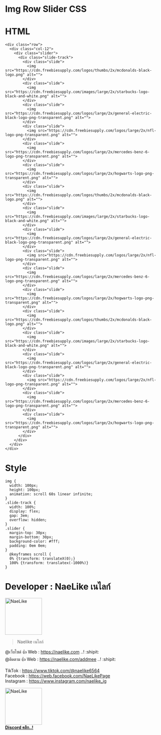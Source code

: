 # Img  Row Slider CSS

# HTML
```
<div class="row">
  <div class="col-12">
    <div class="slider">
      <div class="slide-track">
        <div class="slide">
          <img src="https://cdn.freebiesupply.com/logos/thumbs/2x/mcdonalds-black-logo.png" alt="">
        </div>
        <div class="slide">
          <img src="https://cdn.freebiesupply.com/images/large/2x/starbucks-logo-black-and-white.png" alt="">
        </div>
        <div class="slide">
          <img src="https://cdn.freebiesupply.com/logos/large/2x/general-electric-black-logo-png-transparent.png" alt="">
        </div>
        <div class="slide">
          <img src="https://cdn.freebiesupply.com/logos/large/2x/nfl-logo-png-transparent.png" alt="">
        </div>
        <div class="slide">
          <img src="https://cdn.freebiesupply.com/logos/large/2x/mercedes-benz-6-logo-png-transparent.png" alt="">
        </div>
        <div class="slide">
          <img src="https://cdn.freebiesupply.com/logos/large/2x/hogwarts-logo-png-transparent.png" alt="">
        </div>
        <div class="slide">
          <img src="https://cdn.freebiesupply.com/logos/thumbs/2x/mcdonalds-black-logo.png" alt="">
        </div>
        <div class="slide">
          <img src="https://cdn.freebiesupply.com/images/large/2x/starbucks-logo-black-and-white.png" alt="">
        </div>
        <div class="slide">
          <img src="https://cdn.freebiesupply.com/logos/large/2x/general-electric-black-logo-png-transparent.png" alt="">
        </div>
        <div class="slide">
          <img src="https://cdn.freebiesupply.com/logos/large/2x/nfl-logo-png-transparent.png" alt="">
        </div>
        <div class="slide">
          <img src="https://cdn.freebiesupply.com/logos/large/2x/mercedes-benz-6-logo-png-transparent.png" alt="">
        </div>
        <div class="slide">
          <img src="https://cdn.freebiesupply.com/logos/large/2x/hogwarts-logo-png-transparent.png" alt="">
        </div>
        <div class="slide">
          <img src="https://cdn.freebiesupply.com/logos/thumbs/2x/mcdonalds-black-logo.png" alt="">
        </div>
        <div class="slide">
          <img src="https://cdn.freebiesupply.com/images/large/2x/starbucks-logo-black-and-white.png" alt="">
        </div>
        <div class="slide">
          <img src="https://cdn.freebiesupply.com/logos/large/2x/general-electric-black-logo-png-transparent.png" alt="">
        </div>
        <div class="slide">
          <img src="https://cdn.freebiesupply.com/logos/large/2x/nfl-logo-png-transparent.png" alt="">
        </div>
        <div class="slide">
          <img src="https://cdn.freebiesupply.com/logos/large/2x/mercedes-benz-6-logo-png-transparent.png" alt="">
        </div>
        <div class="slide">
          <img src="https://cdn.freebiesupply.com/logos/large/2x/hogwarts-logo-png-transparent.png" alt="">
        </div>
      </div>
    </div>
  </div>
</div>
```

# Style
```
img {
  width: 100px;
  height: 100px;
  animation: scroll 60s linear infinite;
}
.slide-track {
  width: 100%;
  display: flex;
  gap: 3em;
  overflow: hidden;
}
.slider {
  margin-top: 30px;
  margin-bottom: 30px;
  background-color: #fff;
  padding: 0em 0em;
}
  @keyframes scroll {
  0% {transform: translateX(0);}
  100% {transform: translatex(-1000%)}
}
```

# Developer : NaeLike เนไลก์

<img class="rounded" src="http://img.in.th/images/c938fdabdf2a1d4b2deda8ffea4fa189.jpg" width="120" alt="NaeLike"> 

> Naelike เนไลก์

@เว็บไซต์ :+1: Web :  <https://naelike.com> ..! :shipit:
<br>
@ติดตาม :+1: Web :  <https://naelike.com/addmee> ..! :shipit:

TikTok :  <https://www.tiktok.com/@naelike6564>
<br>
Facebook :  <https://web.facebook.com/NaeLikePage>
<br>
Instagram :  <https://www.instagram.com/naelike_ig>
<br>


<a href="https://link.ckpzmc.xyz/dispnae"> 
   <img class="rounded" src="https://i.pinimg.com/originals/1a/9a/f1/1a9af177bdcd0bd93568e59bb7600cbe.png" width="120" alt="NaeLike"> 
   </br>
   <b class="fs-12">Discord คลิก..!</b> 
</a>

